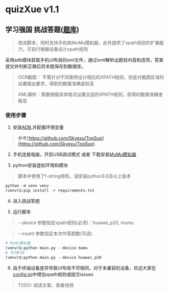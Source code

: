 # quizXue v1.1
## 学习强国 挑战答题([题库](./data/data-dev.md))

> 改进脚本，同时支持手机和MuMu模拟器，此外提供了xpath规则的扩展能力，可自行根据设备设计xpath规则

采用adb模块获取手机UI布局的xml文件，通过lxml解析出题目内容和选项，答案提交并判断正确后将本题保存到数据库。



> OCR截图： 不需针对不同案例设计相应的XPATH规则，但是对截图区域的设置提出要求，得到的数据准确度较高

> XML解析：需要根据具体情况设置合适的XPATH规则，获得的数据准确度极高


### 使用步骤
1. 安装[ADB](https://adb.clockworkmod.com/),并配置环境变量
> 参考[https://github.com/Skyexu/TopSup](https://github.com/Skyexu/TopSup)

2. 手机连接电脑，开启USB调试模式 或者 下载安装[MuMu模拟器](http://mumu.163.com/)

3. python安装虚拟环境和模块
> 脚本中使用了f-string特性，请安装python3.6及以上版本
```python
python -m venv venv
(venv)$:pip install -r requirements.txt
```

4. 进入挑战答题

5. 运行脚本
> --device 参数指定xpath规则(必须)：huawei_p20, mumu

> --count 参数指定本次作答题数(可选)
```python
# MuMu模拟器
(venv)$:python main.py --device mumu
# 华为P20
(venv)$:python main.py --device huawei_p20
```

6. 由于终端设备差异导致UI布局不尽相同，对于未兼容的设备，欢迎大家在[config.ini](./config.ini)中增加xpath规则或提交issues

> TODO: 阅读文章、观看视频